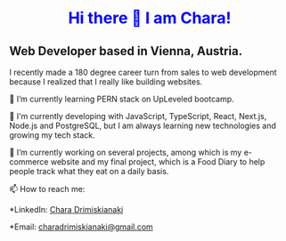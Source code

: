 <h1 style="color:blue; text-align:center;">Hi there 👋 I am Chara!</h1>

## Web Developer based in Vienna, Austria.

I recently made a 180 degree career turn from sales to web development because I realized that I really like building websites. 


🌱 I’m currently learning PERN stack on UpLeveled bootcamp.

🚀  I'm currently developing with JavaScript, TypeScript, React, Next.js, Node.js and PostgreSQL, but I am always learning new technologies and growing my tech stack.

🔭 I’m currently working on several projects, among which is my e-commerce website and my final project, which is a Food Diary to help people track what they eat on a daily basis.

📫 How to reach me: 

*LinkedIn: [Chara Drimiskianaki](https://www.linkedin.com/in/chara-drimiskianaki/)

*Email: [charadrimiskianaki@gmail.com](charadrimiskianaki@gmail.com)


